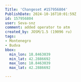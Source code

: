 ```yaml
---
Title: 'Changeset #157956804'
PublishDate: 2024-10-16T10:01:59Z
id: 157956804
user: Seva-snz
comment: added operator to atm
created_by: JOSM/1.5 (19096 ru)
tags:
- Montenegro
- Budva
bbox:
  min_lon: 18.8463039
  min_lat: 42.2886692
  max_lon: 18.8463039
  max_lat: 42.2886692

---
```

